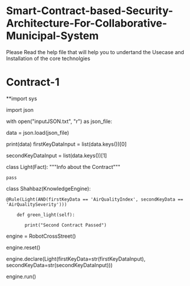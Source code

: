 # Smart-Contract-based-Security-Architecture-For-Collaborative-Municipal-System

Please Read the help file that will help you to undertand the Usecase and Installation of the core technolgies 

# Contract-1 

**import sys

import json


with open("inputJSON.txt", "r") as json_file:

data = json.load(json_file)

   print(data)
firstKeyDataInput = list(data.keys())[0]

secondKeyDataInput = list(data.keys())[1]


class Light(Fact):
    """Info about the Contract"""

    pass

class Shahbaz(KnowledgeEngine):

    @Rule(Light(AND(firstKeyData == 'AirQualityIndex', secondKeyData == 'AirQualitySeverity')))
        
        def green_light(self):
        
           print("Second Contract Passed")
        
engine = RobotCrossStreet()

engine.reset()

engine.declare(Light(firstKeyData=str(firstKeyDataInput), secondKeyData=str(secondKeyDataInput)))
        
engine.run()
